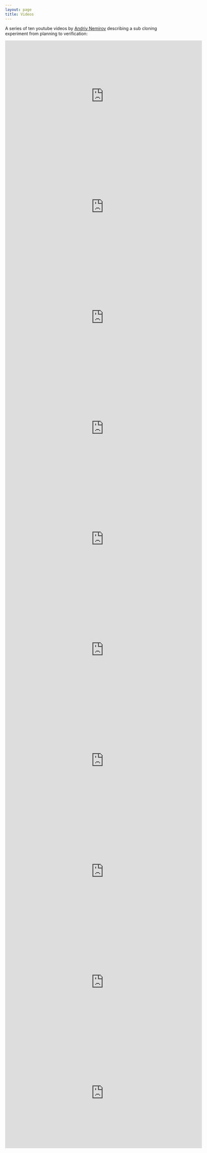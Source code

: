 ```yaml
---
layout: page
title: Videos
---
```


A series of ten youtube videos by [Andriy Nemirov](https://www.youtube.com/user/CloningStrategies) describing a sub cloning experiment from planning to verification:

<iframe width="640" height="360" src="https://www.youtube.com/embed/rqH5QVFTcJM" frameborder="0" allowfullscreen></iframe>
<iframe width="640" height="360" src="https://www.youtube.com/embed/-jP0r5tPMeE" frameborder="0" allowfullscreen></iframe>
<iframe width="640" height="360" src="https://www.youtube.com/embed/jhMO7srjhrs" frameborder="0" allowfullscreen></iframe>
<iframe width="640" height="360" src="https://www.youtube.com/embed/97tEvbhvvQg" frameborder="0" allowfullscreen></iframe>
<iframe width="640" height="360" src="https://www.youtube.com/embed/lMMsbheOnIg" frameborder="0" allowfullscreen></iframe>
<iframe width="640" height="360" src="https://www.youtube.com/embed/HvHZ0G8nph4" frameborder="0" allowfullscreen></iframe>
<iframe width="640" height="360" src="https://www.youtube.com/embed/kSyF8JF0Z8o" frameborder="0" allowfullscreen></iframe>
<iframe width="640" height="360" src="https://www.youtube.com/embed/7PLGDpfdeNc" frameborder="0" allowfullscreen></iframe>
<iframe width="640" height="360" src="https://www.youtube.com/embed/47yJgE8Up9A" frameborder="0" allowfullscreen></iframe>
<iframe width="640" height="360" src="https://www.youtube.com/embed/ANzTkdErhQ8" frameborder="0" allowfullscreen></iframe>




